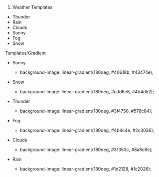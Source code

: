 1. Weather Templates
- Thunder
- Rain
- Clouds
- Sunny
- Fog
- Snow

Templates/Gradient
- Sunny
  - background-image: linear-gradient(180deg, #40618b, #43474e);

- Snow
  -   background-image: linear-gradient(180deg, #cdd6e8, #4b4d52);

- Thunder
  -   background-image: linear-gradient(180deg, #3f4750, #576c84);
    
- Fog
  -   background-image: linear-gradient(180deg, #4b4c4e, #2c3036);
    
- Clouds
  -   background-image: linear-gradient(180deg, #31353c, #8a8c8c);

- Rain
  -   background-image: linear-gradient(180deg, #1d2128, #1c2026);
